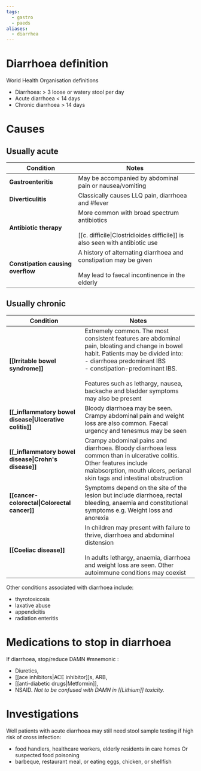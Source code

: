 ```yaml
---
tags:
  - gastro
  - paeds
aliases:
  - diarrhea
---
```

# Diarrhoea definition
World Health Organisation definitions  

- Diarrhoea: > 3 loose or watery stool per day
- Acute diarrhoea < 14 days
- Chronic diarrhoea > 14 days
# Causes
## Usually acute

| Condition                         | Notes                                                                                                                              |
| --------------------------------- | ---------------------------------------------------------------------------------------------------------------------------------- |
| **Gastroenteritis**               | May be accompanied by abdominal pain or nausea/vomiting                                                                            |
| **Diverticulitis**                | Classically causes LLQ pain, diarrhoea and #fever                                                                                  |
| **Antibiotic therapy**            | More common with broad spectrum antibiotics  <br>  <br>[[c. difficile\|Clostridioides difficile]] is also seen with antibiotic use |
| **Constipation causing overflow** | A history of alternating diarrhoea and constipation may be given<br>  <br>May lead to faecal incontinence in the elderly           |
## Usually chronic

| Condition                                              | Notes                                                                                                                                                                                                                                                                                                   |
| ------------------------------------------------------ | ------------------------------------------------------------------------------------------------------------------------------------------------------------------------------------------------------------------------------------------------------------------------------------------------------- |
| **[[Irritable bowel syndrome]]**                       | Extremely common. The most consistent features are abdominal pain, bloating and change in bowel habit. Patients may be divided into: <br>- diarrhoea predominant IBS<br>- constipation-predominant IBS.  <br>  <br>Features such as lethargy, nausea, backache and bladder symptoms may also be present |
| **[[_inflammatory bowel disease\|Ulcerative colitis]]** | Bloody diarrhoea may be seen. Crampy abdominal pain and weight loss are also common. Faecal urgency and tenesmus may be seen                                                                                                                                                                            |
| **[[_inflammatory bowel disease\|Crohn's disease]]**    | Crampy abdominal pains and diarrhoea. Bloody diarrhoea less common than in ulcerative colitis. Other features include malabsorption, mouth ulcers, perianal skin tags and intestinal obstruction                                                                                                        |
| **[[cancer- colorectal\|Colorectal cancer]]**          | Symptoms depend on the site of the lesion but include diarrhoea, rectal bleeding, anaemia and constitutional symptoms e.g. Weight loss and anorexia                                                                                                                                                     |
| **[[Coeliac disease]]**                                | In children may present with failure to thrive, diarrhoea and abdominal distension  <br>  <br>In adults lethargy, anaemia, diarrhoea and weight loss are seen. Other autoimmune conditions may coexist                                                                                                  |

Other conditions associated with diarrhoea include:  
- thyrotoxicosis
- laxative abuse
- appendicitis
- radiation enteritis
# Medications to stop in diarrhoea
If diarrhoea, stop/reduce DAMN #mnemonic : 
- Diuretics, 
- [[ace inhibitors|ACE inhibitor]]s, ARB, 
- [[anti-diabetic drugs|Metformin]], 
- NSAID.
*Not to be confused with DAMN in [[Lithium]] toxicity.* 

# Investigations
Well patients with acute diarrhoea may still need stool sample testing if high risk of cross infection:
- food handlers, healthcare workers, elderly residents in care homes
Or suspected food poisoning
- barbeque, restaurant meal, or eating eggs, chicken, or shellfish